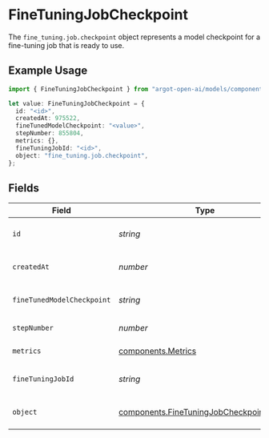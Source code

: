 # FineTuningJobCheckpoint

The `fine_tuning.job.checkpoint` object represents a model checkpoint for a fine-tuning job that is ready to use.


## Example Usage

```typescript
import { FineTuningJobCheckpoint } from "argot-open-ai/models/components";

let value: FineTuningJobCheckpoint = {
  id: "<id>",
  createdAt: 975522,
  fineTunedModelCheckpoint: "<value>",
  stepNumber: 855804,
  metrics: {},
  fineTuningJobId: "<id>",
  object: "fine_tuning.job.checkpoint",
};
```

## Fields

| Field                                                                                                | Type                                                                                                 | Required                                                                                             | Description                                                                                          |
| ---------------------------------------------------------------------------------------------------- | ---------------------------------------------------------------------------------------------------- | ---------------------------------------------------------------------------------------------------- | ---------------------------------------------------------------------------------------------------- |
| `id`                                                                                                 | *string*                                                                                             | :heavy_check_mark:                                                                                   | The checkpoint identifier, which can be referenced in the API endpoints.                             |
| `createdAt`                                                                                          | *number*                                                                                             | :heavy_check_mark:                                                                                   | The Unix timestamp (in seconds) for when the checkpoint was created.                                 |
| `fineTunedModelCheckpoint`                                                                           | *string*                                                                                             | :heavy_check_mark:                                                                                   | The name of the fine-tuned checkpoint model that is created.                                         |
| `stepNumber`                                                                                         | *number*                                                                                             | :heavy_check_mark:                                                                                   | The step number that the checkpoint was created at.                                                  |
| `metrics`                                                                                            | [components.Metrics](../../models/components/metrics.md)                                             | :heavy_check_mark:                                                                                   | Metrics at the step number during the fine-tuning job.                                               |
| `fineTuningJobId`                                                                                    | *string*                                                                                             | :heavy_check_mark:                                                                                   | The name of the fine-tuning job that this checkpoint was created from.                               |
| `object`                                                                                             | [components.FineTuningJobCheckpointObject](../../models/components/finetuningjobcheckpointobject.md) | :heavy_check_mark:                                                                                   | The object type, which is always "fine_tuning.job.checkpoint".                                       |